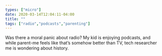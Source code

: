 ```yaml
---
types: ["micro"]
date: 2020-03-14T12:04:11-04:00
title: ""
tags: ["radio","podcasts","parenting"]
---
```

Was there a moral panic about radio? My kid is enjoying podcasts, and while parent-me feels like that’s somehow better than TV, tech researcher me is wondering about history.
